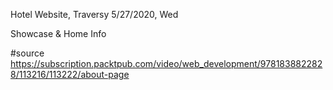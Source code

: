 Hotel Website, Traversy
5/27/2020, Wed

Showcase & Home Info

#source
https://subscription.packtpub.com/video/web_development/9781838822828/113216/113222/about-page